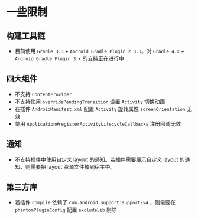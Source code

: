 # 一些限制

## 构建工具链

- 目前使用 `Gradle 3.3` + `Android Gradle Plugin 2.3.3`。对 `Gradle 4.x` + `Android Gradle Plugin 3.x` 的支持正在进行中

## 四大组件

- 不支持 `ContentProvider`
- 不支持使用 `overridePendingTransition` 设置 `Activity` 切换动画
- 在插件 `AndroidManifest.xml` 配置 `Activity` 旋转属性 `screenOrientation` 无效
- 使用 `Application#registerActivityLifecycleCallbacks` 注册回调无效

## 通知

- 不支持插件中使用自定义 layout 的通知。若插件需要展示自定义 layout 的通知，则需要把 layout 资源文件放到宿主中。

## 第三方库

- 若插件 `compile` 依赖了 `com.android.support:support-v4` ，则需要在 `phantomPluginConfig` 配置 `excludeLib` 剔除
